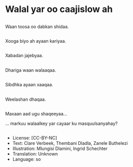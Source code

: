 # Walal yar oo caajislow ah

##
Waan toosa oo dabkan shidaa.

##
Xooga biyo ah ayaan kariyaa.

##
Xabadan jajebyaa.

##
Dhariga waan walaaqaa.

##
Sibdhka ayaan xaaqaa.

##
Weelashan dhaqaa.

##
Maxaan aad ugu shaqeeyaa...

... markuu walaalkey yar cayaar ku masquulsanyahay?

##
* License: [CC-BY-NC]
* Text: Clare Verbeek, Thembani Dladla, Zanele Buthelezi
* Illustration: Mlungisi Dlamini, Ingrid Schechter
* Translation: Unknown
* Language: so
